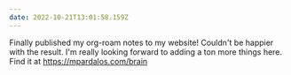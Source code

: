 ```yaml
---
date: 2022-10-21T13:01:58.159Z
---
```


Finally published my org-roam notes to my website! Couldn't be happier with the result. I'm really looking forward to adding a ton more things here. Find it at https://mpardalos.com/brain
